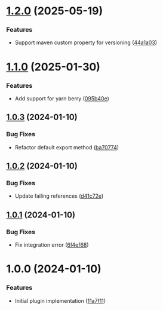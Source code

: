 # [1.2.0](https://github.com/SoftwareAG/semantic-release-monorepo/compare/v1.1.0...v1.2.0) (2025-05-19)


### Features

* Support maven custom property for versioning ([44a1a03](https://github.com/SoftwareAG/semantic-release-monorepo/commit/44a1a03d26cb4b8842e35f80225dc604b6033084))

# [1.1.0](https://github.com/SoftwareAG/semantic-release-monorepo/compare/v1.0.3...v1.1.0) (2025-01-30)


### Features

* Add support for yarn berry ([095b40e](https://github.com/SoftwareAG/semantic-release-monorepo/commit/095b40e97c336006757c78da394f8fe971180612))

## [1.0.3](https://github.com/SoftwareAG/semantic-release-monorepo/compare/v1.0.2...v1.0.3) (2024-01-10)


### Bug Fixes

* Refactor default export method ([ba70774](https://github.com/SoftwareAG/semantic-release-monorepo/commit/ba707745ad3108a35386b3cee33a02ce4b43fb75))

## [1.0.2](https://github.com/SoftwareAG/semantic-release-monorepo/compare/v1.0.1...v1.0.2) (2024-01-10)


### Bug Fixes

* Update failing references ([d41c72e](https://github.com/SoftwareAG/semantic-release-monorepo/commit/d41c72ebde6d4ddfa253ecfd6983e4f3ad580bac))

## [1.0.1](https://github.com/SoftwareAG/semantic-release-monorepo/compare/v1.0.0...v1.0.1) (2024-01-10)


### Bug Fixes

* Fix integration error ([6f4ef68](https://github.com/SoftwareAG/semantic-release-monorepo/commit/6f4ef68f770cc0f548fc1a7780c4e99b7a0543ac))

# 1.0.0 (2024-01-10)


### Features

* Initial plugin implementation ([11a7f11](https://github.com/SoftwareAG/semantic-release-monorepo/commit/11a7f113161469660c2e13576fe8ddccd4f5f249))
